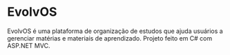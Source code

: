 # EvolvOS
EvolvOS é uma plataforma de organização de estudos que ajuda usuários a gerenciar matérias e materiais de aprendizado. Projeto feito em C# com ASP.NET MVC.
